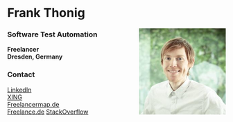 &nbsp;  
# Frank Thonig

<img align="right" src="/img/Profile.jpg" width=200/>

### Software Test Automation
**Freelancer**  
**Dresden, Germany**

### Contact

[LinkedIn](https://www.linkedin.com/in/frank-thonig)  
[XING](https://www.xing.com/profile/Frank_Thonig)  
[Freelancermap.de](https://www.freelancermap.de/freelancer-verzeichnis/profile/entwicklung/115103-profil-frank-thonig-software-test-automation.html)  
[Freelance.de](https://www.freelance.de/Freiberufler/99591/highlight=frank,thonig)
[StackOverflow](http://stackoverflow.com/cv/frankthonig)  
